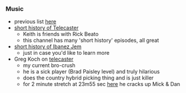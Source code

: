 
### Music

* previous list [here](./srbaker_FEB_2021.md)
* [short history of Telecaster](https://www.youtube.com/watch?v=_hWH5Eo9W0k)
    - Keith is friends with Rick Beato
    - this channel has many 'short history' episodes, all great
* [short history of Ibanez Jem](https://www.youtube.com/watch?v=c0WHcvKzvA0)
    - just in case you'd like to learn more
* Greg Koch on [telecaster](https://www.youtube.com/watch?v=AAPN5aE76mY)
    - my current bro-crush
    - he is a sick player (Brad Paisley level) and truly hilarious 
    - does the country hybrid picking thing and is just killer
    - for 2 minute stretch at 23m55 sec [here](https://www.youtube.com/watch?v=yQqPQ49zbh8) he cracks up Mick & Dan
